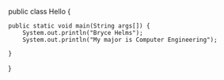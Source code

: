 
public class Hello {

	public static void main(String args[]) {
		System.out.println("Bryce Helms");
		System.out.println("My major is Computer Engineering");
		
	}
}
